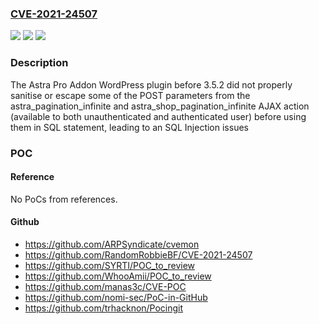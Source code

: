 ### [CVE-2021-24507](https://cve.mitre.org/cgi-bin/cvename.cgi?name=CVE-2021-24507)
![](https://img.shields.io/static/v1?label=Product&message=Astra%20Pro%20Addon&color=blue)
![](https://img.shields.io/static/v1?label=Version&message=3.5.2%3C%203.5.2%20&color=brighgreen)
![](https://img.shields.io/static/v1?label=Vulnerability&message=CWE-89%20SQL%20Injection&color=brighgreen)

### Description

The Astra Pro Addon WordPress plugin before 3.5.2 did not properly sanitise or escape some of the POST parameters from the astra_pagination_infinite and astra_shop_pagination_infinite AJAX action (available to both unauthenticated and authenticated user) before using them in SQL statement, leading to an SQL Injection issues

### POC

#### Reference
No PoCs from references.

#### Github
- https://github.com/ARPSyndicate/cvemon
- https://github.com/RandomRobbieBF/CVE-2021-24507
- https://github.com/SYRTI/POC_to_review
- https://github.com/WhooAmii/POC_to_review
- https://github.com/manas3c/CVE-POC
- https://github.com/nomi-sec/PoC-in-GitHub
- https://github.com/trhacknon/Pocingit


